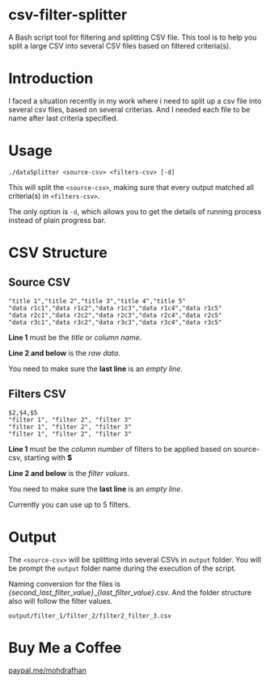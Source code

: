 # csv-filter-splitter
A Bash script tool for filtering and splitting CSV file. This tool is to help you split a large CSV into several CSV files based on filtered criteria(s).

# Introduction
I faced a situation recently in my work where i need to split up a csv file into several csv files, based on several criterias. And I  needed each file to be name after last criteria specified.

# Usage
```./dataSplitter <source-csv> <filters-csv> [-d]```

This will split the `<source-csv>`, making sure that every output matched all criteria(s) in `<filters-csv>`.

The only option is `-d`, which allows you to get the details of running process instead of plain progress bar.

# CSV Structure

## Source CSV
```
"title 1","title 2","title 3","title 4","title 5"
"data r1c1","data r1c2","data r1c3","data r1c4","data r1c5"
"data r2c1","data r2c2","data r2c3","data r2c4","data r2c5"
"data r3c1","data r3c2","data r3c3","data r3c4","data r3c5"

```

**Line 1** must be the *title* or *column name*.

**Line 2 and below** is the *raw data*.

You need to make sure the **last line** is an *empty line*.

## Filters CSV
```
$2,$4,$5
"filter 1", "filter 2", "filter 3"
"filter 1", "filter 2", "filter 3"
"filter 1", "filter 2", "filter 3"

```

**Line 1** must be the *column number* of filters to be applied based on source-csv, starting with **$**

**Line 2 and below** is the *filter values*.

You need to make sure the **last line** is an *empty line*.

Currently you can use up to 5 filters.

# Output
The `<source-csv>` will be splitting into several CSVs in `output` folder. You will be prompt the `output` folder name during the execution of the script. 

Naming conversion for the files is *{second_last_filter_value}*_*{last_filter_value}*.csv. And the folder structure also will follow the filter values. 

```output/filter_1/filter_2/filter2_filter_3.csv```

# Buy Me a Coffee

[paypal.me/mohdrafhan](https://www.paypal.me/mohdrafhan)
